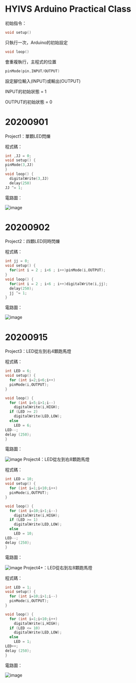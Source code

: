 # HYIVS Arduino Practical Class
初始指令：
```C++
void setup()
```
只執行一次，Arduino的初始設定</p>
```C++
void loop()
```
會重複執行，主程式的位置</p>
```C++
pinMode(pin,INPUT/OUTPUT)
```
設定腳位輸入(INPUT)或輸出(OUTPUT)</p>
INPUT的初始狀態 = 1</p>
OUTPUT的初始狀態 = 0</p>
# 20200901
Project1：單顆LED閃爍</p>
程式碼：</p>
```C++
int ,JJ = 0;
void setup() {
pinMode(3,JJ)
}
void loop() {
  digitalWrite(3,JJ)
  delay(250)
JJ ^= 1;
```
電路圖：</p>
![image](https://github.com/JasonKao0725/Arduino/blob/master/9B7CCF67-C73C-4070-9213-7E7BCDEE8E0A.jpeg)</p>
# 20200902
Project2：四顆LED同時閃爍</p>
程式碼：</p>
```c++
int jj = 0;
void setup() {
  for(int i = 2 ; i<6 ; i++)pinMode(i,OUTPUT);
}
void loop() {
  for(int i = 2 ; i<6 ; i++)digitalWrite(i,jj);
  delay(250);
  jj ^= 1;
}
```
電路圖：</p>
![image](https://github.com/JasonKao0725/Arduino/blob/master/C116E5B4-9DD4-4894-BB18-8365EFEC54CD.jpeg)</p>
# 20200915
Project3：LED從左到右4顆跑馬燈</p>
程式碼：</p>
```c++
int LED = 6;
void setup() {
  for (int i=2;i<6;i++)
  pinMode(i,OUTPUT);
}

void loop() {
  for (int i=5;i>1;i--)
    digitalWrite(i,HIGH);
  if (LED >= 2)
    digitalWrite(LED,LOW);
  else 
    LED = 6;
LED--;
delay (250);
}
```
電路圖：</p>
![image](https://github.com/JasonKao0725/Arduino/blob/master/54918922-D275-4353-BBCA-CA472D0CA838.jpeg)
Project4：LED從左到右8顆跑馬燈</p>
程式碼：</p>
```c++
int LED = 10;
void setup() {
  for (int i=1;i<10;i++)
  pinMode(i,OUTPUT);
}

void loop() {
  for (int i=10;i>1;i--)
    digitalWrite(i,HIGH);
  if (LED >= 1)
    digitalWrite(LED,LOW);
  else 
    LED = 10;
LED--;
delay (250);
}
```
電路圖：</p>
![image](https://github.com/JasonKao0725/Arduino/blob/master/68C1E0C0-83BA-46F6-A809-A12D144BAFBA.jpeg)
Project4+：LED從右到左8顆跑馬燈</p>
程式碼：</p>
```c++
int LED = 1;
void setup() {
  for (int i=10;i>1;i--)
  pinMode(i,OUTPUT);
}

void loop() {
  for (int i=1;i<10;i++)
    digitalWrite(i,HIGH);
  if (LED <= 10)
    digitalWrite(LED,LOW);
  else 
    LED = 1;
LED++;
delay (250);
}
```
電路圖：</p>
![image](https://github.com/JasonKao0725/Arduino/blob/master/68C1E0C0-83BA-46F6-A809-A12D144BAFBA.jpeg)
